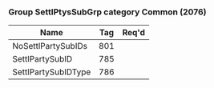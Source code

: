 ### Group SettlPtysSubGrp category Common (2076)

| Name                | Tag | Req'd |
|---------------------|-----|----------|
| NoSettlPartySubIDs  | 801 |       |
| SettlPartySubID     | 785 |       |
| SettlPartySubIDType | 786 |       |

